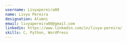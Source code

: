 ```yaml
---
username: Livyapereira08
name: Livya Pereira
designation: Alumni
email: livyapereira08@gmail.com
linkedin: https://www.linkedin.com/in/livya-pereira/
skills: C, Python, WordPress
---
```

